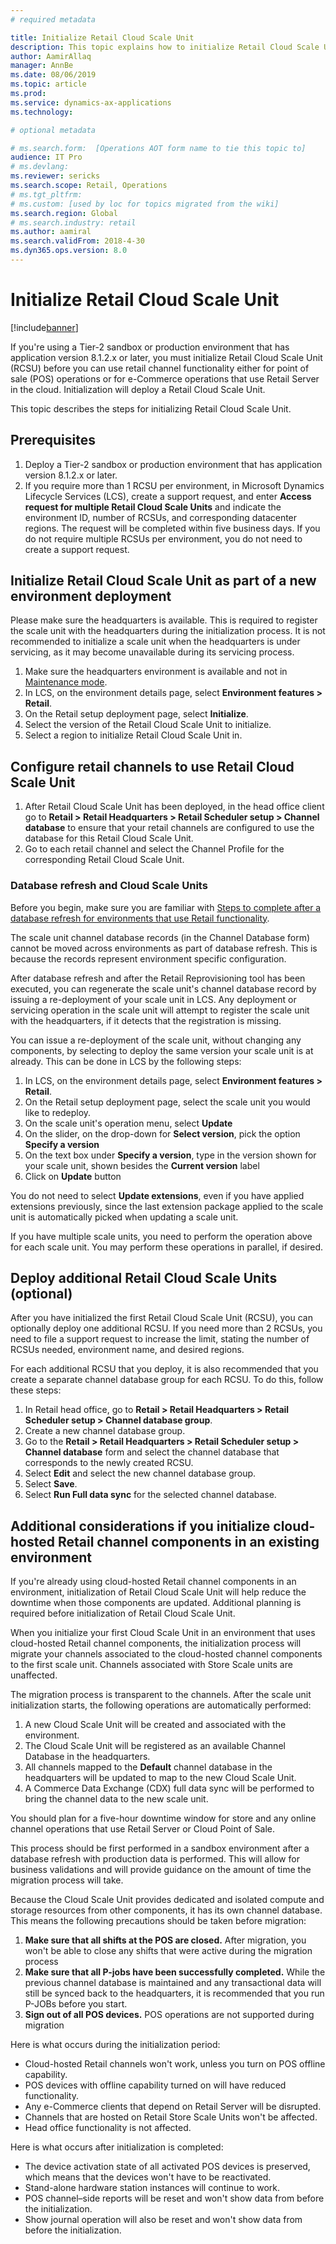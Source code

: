```yaml
---
# required metadata

title: Initialize Retail Cloud Scale Unit
description: This topic explains how to initialize Retail Cloud Scale Unit.
author: AamirAllaq
manager: AnnBe
ms.date: 08/06/2019
ms.topic: article
ms.prod:
ms.service: dynamics-ax-applications
ms.technology:

# optional metadata

# ms.search.form:  [Operations AOT form name to tie this topic to]
audience: IT Pro
# ms.devlang:
ms.reviewer: sericks
ms.search.scope: Retail, Operations
# ms.tgt_pltfrm:
# ms.custom: [used by loc for topics migrated from the wiki]
ms.search.region: Global
# ms.search.industry: retail
ms.author: aamiral
ms.search.validFrom: 2018-4-30
ms.dyn365.ops.version: 8.0
---
```



# Initialize Retail Cloud Scale Unit

[!include[banner](../includes/banner.md)]

If you're using a Tier-2 sandbox or production environment that has application version 8.1.2.x or later, you must initialize Retail Cloud Scale Unit (RCSU) before you can use retail channel functionality either for point of sale (POS) operations or for e-Commerce operations that use Retail Server in the cloud. Initialization will deploy a Retail Cloud Scale Unit.

This topic describes the steps for initializing Retail Cloud Scale Unit.

## Prerequisites

1. Deploy a Tier-2 sandbox or production environment that has application version 8.1.2.x or later.
2. If you require more than 1 RCSU per environment, in Microsoft Dynamics Lifecycle Services (LCS), create a support request, and enter **Access request for multiple Retail Cloud Scale Units** and indicate the environment ID, number of RCSUs, and corresponding datacenter regions. The request will be completed within five business days. If you do not require multiple RCSUs per environment, you do not need to create a support request. 

## Initialize Retail Cloud Scale Unit as part of a new environment deployment

Please make sure the headquarters is available. This is required to register the scale unit with the headquarters during the initialization process. It is not recommended to initialize a scale unit when the headquarters is under servicing, as it may become unavailable during its servicing process.

1. Make sure the headquarters environment is available and not in [Maintenance mode](../sysadmin/maintenance-mode.md).
2. In LCS, on the environment details page, select **Environment features \> Retail**.
3. On the Retail setup deployment page, select **Initialize**.
4. Select the version of the Retail Cloud Scale Unit to initialize.
5. Select a region to initialize Retail Cloud Scale Unit in.

## Configure retail channels to use Retail Cloud Scale Unit

1. After Retail Cloud Scale Unit has been deployed, in the head office client go to **Retail > Retail Headquarters > Retail Scheduler setup > Channel database** to ensure that your retail channels are configured to use the database for this Retail Cloud Scale Unit.
2. Go to each retail channel and select the Channel Profile for the corresponding Retail Cloud Scale Unit.

### Database refresh and Cloud Scale Units

Before you begin, make sure you are familiar with [Steps to complete after a database refresh for environments that use Retail functionality](../database/database-refresh.md#steps-to-complete-after-a-database-refresh-for-environments-that-use-retail-functionality).

The scale unit channel database records (in the Channel Database form) cannot be moved across environments as part of database refresh. This is because the records represent environment specific configuration.

After database refresh and after the Retail Reprovisioning tool has been executed, you can regenerate the scale unit's channel database record by issuing a re-deployment of your scale unit in LCS. Any deployment or servicing operation in the scale unit will attempt to register the scale unit with the headquarters, if it detects that the registration is missing.

You can issue a re-deployment of the scale unit, without changing any components, by selecting to deploy the same version your scale unit is at already. This can be done in LCS by the following steps:

1. In LCS, on the environment details page, select **Environment features \> Retail**.
2. On the Retail setup deployment page, select the scale unit you would like to redeploy.
3. On the scale unit's operation menu, select **Update**
4. On the slider, on the drop-down for **Select version**, pick the option **Specify a version**
5. On the text box under **Specify a version**, type in the version shown for your scale unit, shown besides the **Current version** label
6. Click on **Update** button

You do not need to select **Update extensions**, even if you have applied extensions previously, since the last extension package applied to the scale unit is automatically picked when updating a scale unit.

If you have multiple scale units, you need to perform the operation above for each scale unit. You may perform these operations in parallel, if desired.

## Deploy additional Retail Cloud Scale Units (optional)

After you have initialized the first Retail Cloud Scale Unit (RCSU), you can optionally deploy one additional RCSU. If you need more than 2 RCSUs, you need to file a support request to increase the limit, stating the number of RCSUs needed, environment name, and desired regions.

For each additional RCSU that you deploy, it is also recommended that you create a separate channel database group for each RCSU. To do this, follow these steps:

1. In Retail head office, go to **Retail > Retail Headquarters > Retail Scheduler setup > Channel database group**.
2. Create a new channel database group.
3. Go to the **Retail > Retail Headquarters > Retail Scheduler setup > Channel database** form and select the channel database that corresponds to the newly created RCSU.
4. Select **Edit** and select the new channel database group.
5. Select **Save**.
6. Select **Run Full data sync** for the selected channel database.

## Additional considerations if you initialize cloud-hosted Retail channel components in an existing environment

If you're already using cloud-hosted Retail channel components in an environment, initialization of Retail Cloud Scale Unit will help reduce the downtime when those components are updated. Additional planning is required before initialization of Retail Cloud Scale Unit.

When you initialize your first Cloud Scale Unit in an environment that uses cloud-hosted Retail channel components, the initialization process will migrate your channels associated to the cloud-hosted channel components to the first scale unit. Channels associated with Store Scale units are unaffected.

The migration process is transparent to the channels. After the scale unit initialization starts, the following operations are automatically performed:

1. A new Cloud Scale Unit will be created and associated with the environment.
2. The Cloud Scale Unit will be registered as an available Channel Database in the headquarters.
3. All channels mapped to the **Default** channel database in the headquarters will be updated to map to the new Cloud Scale Unit.
4. A Commerce Data Exchange (CDX) full data sync will be performed to bring the channel data to the new scale unit.

You should plan for a five-hour downtime window for store and any online channel operations that use Retail Server or Cloud Point of Sale.

This process should be first performed in a sandbox environment after a database refresh with production data is performed. This will allow for business validations and will provide guidance on the amount of time the migration process will take.

Because the Cloud Scale Unit provides dedicated and isolated compute and storage resources from other components, it has its own channel database. This means the following precautions should be taken before migration:

1. **Make sure that all shifts at the POS are closed.** After migration, you won't be able to close any shifts that were active during the migration process
2. **Make sure that all P-jobs have been successfully completed.** While the previous channel database is maintained and any transactional data will still be synced back to the headquarters, it is recommended that you run P-JOBs before you start.
3. **Sign out of all POS devices.** POS operations are not supported during migration

Here is what occurs during the initialization period:

- Cloud-hosted Retail channels won't work, unless you turn on POS offline capability.
- POS devices with offline capability turned on will have reduced functionality.
- Any e-Commerce clients that depend on Retail Server will be disrupted.
- Channels that are hosted on Retail Store Scale Units won't be affected.
- Head office functionality is not affected.

Here is what occurs after initialization is completed:

- The device activation state of all activated POS devices is preserved, which means that the devices won't have to be reactivated.
- Stand-alone hardware station instances will continue to work.
- POS channel–side reports will be reset and won't show data from before the initialization.
- Show journal operation will also be reset and won't show data from before the initialization.
